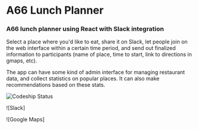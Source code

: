 # A66 Lunch Planner

### A66 lunch planner using React with Slack integration

Select a place where you'd like to eat, share it on Slack, let people join on the web interface within a certain time period, and send out finalized information to participants (name of place, time to start, link to directions in gmaps, etc).

The app can have some kind of admin interface for managing restaurant data, and collect statistics on popular places. It can also make recommendations based on these stats.





![Codeship Status](https://codeship.com/projects/196291/status?branch=master)

![Slack]

![Google Maps]
